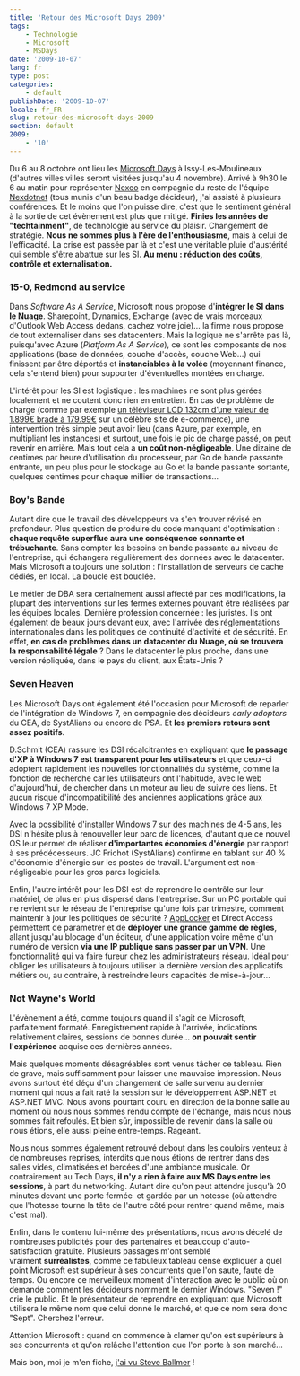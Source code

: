 ```yaml
---
title: 'Retour des Microsoft Days 2009'
tags:
    - Technologie
    - Microsoft
    - MSDays
date: '2009-10-07'
lang: fr
type: post
categories:
    - default
publishDate: '2009-10-07'
locale: fr_FR
slug: retour-des-microsoft-days-2009
section: default
2009:
    - '10'
---
```


Du 6 au 8 octobre ont lieu les [Microsoft Days](http://www.microsoft.com/france/microsoft-days/) à Issy-Les-Moulineaux (d'autres villes villes seront visitées jusqu'au 4 novembre). Arrivé à 9h30 le 6 au matin pour représenter [Nexeo](http://www.nexeo.fr/) en compagnie du reste de l'équipe [Nexdotnet](http://nexdotnet.nexeo.fr/) (tous munis d'un beau badge décideur), j'ai assisté à plusieurs conférences. Et le moins que l'on puisse dire, c'est que le sentiment général à la sortie de cet évènement est plus que mitigé. **Finies les années de "techtainment"**, de technologie au service du plaisir. Changement de stratégie. **Nous ne sommes plus à l'ère de l'enthousiasme**, mais à celui de l'efficacité. La crise est passée par là et c'est une véritable pluie d'austérité qui semble s'être abattue sur les SI. **Au menu&nbsp;: réduction des coûts, contrôle et externalisation.**

<!--more-->

### 15-0, Redmond au service

Dans _Software As A Service_, Microsoft nous propose d'**intégrer le SI dans le Nuage**. Sharepoint, Dynamics, Exchange (avec de vrais morceaux d'Outlook Web Access dedans, cachez votre joie)… la firme nous propose de tout externaliser dans ses datacenters. Mais la logique ne s'arrête pas là, puisqu'avec Azure (_Platform As A Service_), ce sont les composants de nos applications (base de données, couche d'accès, couche Web…) qui finissent par être déportés et **instanciables à la volée** (moyennant finance, cela s'entend bien) pour supporter d'éventuelles montées en charge.

L'intérêt pour les SI est logistique : les machines ne sont plus gérées localement et ne coutent donc rien en entretien. En cas de problème de charge (comme par exemple [un téléviseur LCD 132cm d’une valeur de 1.899€ bradé à 179.99€](http://www.generation-nt.com/3-suisses-ecran-plat-samsung-actualite-849541.html) sur un célèbre site de e-commerce), une intervention très simple peut avoir lieu (dans Azure, par exemple, en multipliant les instances) et surtout, une fois le pic de charge passé, on peut revenir en arrière. Mais tout cela a **un coût non-négligeable**. Une dizaine de centimes par heure d'utilisation du processeur, par Go de bande passante entrante, un peu plus pour le stockage au Go et la bande passante sortante, quelques centimes pour chaque millier de transactions…

### Boy's Bande

Autant dire que le travail des développeurs va s'en trouver révisé en profondeur. Plus question de produire du code manquant d'optimisation&nbsp;: **chaque requête superflue aura une conséquence sonnante et trébuchante**. Sans compter les besoins en bande passante au niveau de l'entreprise, qui échangera régulièrement des données avec le datacenter. Mais Microsoft a toujours une solution : l'installation de serveurs de cache dédiés, en local. La boucle est bouclée.

Le métier de DBA sera certainement aussi affecté par ces modifications, la plupart des interventions sur les fermes externes pouvant être réalisées par les équipes locales. Dernière profession concernée&nbsp;: les juristes. Ils ont également de beaux jours devant eux, avec l'arrivée des réglementations internationales dans les politiques de continuité d'activité et de sécurité. En effet, **en cas de problèmes dans un datacenter du Nuage, où se trouvera la responsabilité légale** ? Dans le datacenter le plus proche, dans une version répliquée, dans le pays du client, aux États-Unis ?

### Seven Heaven

Les Microsoft Days ont également été l'occasion pour Microsoft de reparler de l'intégration de Windows 7, en compagnie des décideurs _early adopters_ du CEA, de SystAlians ou encore de PSA. Et **les premiers retours sont assez positifs**.

D.Schmit (CEA) rassure les DSI récalcitrantes en expliquant que **le passage d'XP à Windows 7 est transparent pour les utilisateurs** et que ceux-ci adoptent rapidement les nouvelles fonctionnalités du système, comme la fonction de recherche car les utilisateurs ont l'habitude, avec le web d'aujourd'hui, de chercher dans un moteur au lieu de suivre des liens. Et aucun risque d'incompatibilité des anciennes applications grâce aux Windows 7 XP Mode.

Avec la possibilité d'installer Windows 7 sur des machines de 4-5 ans, les DSI n'hésite plus à renouveller leur parc de licences, d'autant que ce nouvel OS leur permet de réaliser **d'importantes économies d'énergie** par rapport à ses prédécesseurs. JC Frichot (SystAlians) confirme en tablant sur 40 % d'économie d'énergie sur les postes de travail. L'argument est non-négligeable pour les gros parcs logiciels.

Enfin, l'autre intérêt pour les DSI est de reprendre le contrôle sur leur matériel, de plus en plus dispersé dans l'entreprise. Sur un PC portable qui ne revient sur le réseau de l'entreprise qu'une fois par trimestre, comment maintenir à jour les politiques de sécurité&nbsp;? [AppLocker](http://microsofttouch.fr/default/b/js/archive/2009/08/22/comprendre-applocker.aspx) et Direct Access permettent de paramétrer et de **déployer une grande gamme de règles**, allant jusqu'au blocage d'un éditeur, d'une application voire même d'un numéro de version **via une IP publique sans passer par un VPN**. Une fonctionnalité qui va faire fureur chez les administrateurs réseau. Idéal pour obliger les utilisateurs à toujours utiliser la dernière version des applicatifs métiers ou, au contraire, à restreindre leurs capacités de mise-à-jour…

### Not Wayne's World

L'évènement a été, comme toujours quand il s'agit de Microsoft, parfaitement formaté. Enregistrement rapide à l'arrivée, indications relativement claires, sessions de bonnes durée… **on pouvait sentir l'expérience** acquise ces dernières années.

Mais quelques moments désagréables sont venus tâcher ce tableau. Rien de grave, mais suffisamment pour laisser une mauvaise impression. Nous avons surtout été déçu d'un changement de salle survenu au dernier moment qui nous a fait raté la session sur le développement ASP.NET et ASP.NET MVC. Nous avons pourtant couru en direction de la bonne salle au moment où nous nous sommes rendu compte de l'échange, mais nous nous sommes fait refoulés. Et bien sûr, impossible de revenir dans la salle où nous étions, elle aussi pleine entre-temps. Rageant.

Nous nous sommes également retrouvé debout dans les couloirs venteux à de nombreuses reprises, interdits que nous étions de rentrer dans des salles vides, climatisées et bercées d'une ambiance musicale. Or contrairement au Tech Days, **il n'y a rien à faire aux MS Days entre les sessions**, à part du networking. Autant dire qu'on peut attendre jusqu'à 20 minutes devant une porte fermée  et gardée par un hotesse (où attendre que l'hotesse tourne la tête de l'autre côté pour rentrer quand même, mais c'est mal).

Enfin, dans le contenu lui-même des présentations, nous avons décelé de nombreuses publicités pour des partenaires et beaucoup d'auto-satisfaction gratuite. Plusieurs passages m'ont semblé vraiment **surréalistes**, comme ce fabuleux tableau censé expliquer à quel point Microsoft est supérieur à ses concurrents que l'on saute, faute de temps. Ou encore ce merveilleux moment d'interaction avec le public où on demande comment les décideurs nomment le dernier Windows. "Seven&nbsp;!" crie le public. Et le présentateur de reprendre en expliquant que Microsoft utilisera le même nom que celui donné le marché, et que ce nom sera donc "Sept". Cherchez l'erreur.

Attention Microsoft&nbsp;: quand on commence à clamer qu'on est supérieurs à ses concurrents et qu'on relâche l'attention que l'on porte à son marché…

Mais bon, moi je m'en fiche, [j'ai vu Steve Ballmer](http://twitpic.com/kh5ja)&nbsp;!
